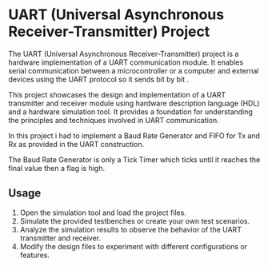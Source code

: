 # UART (Universal Asynchronous Receiver-Transmitter) Project

The UART (Universal Asynchronous Receiver-Transmitter) project is a hardware implementation of a UART communication module. It enables serial communication between a microcontroller or a computer and external devices using the UART protocol so it sends bit by bit .

This project showcases the design and implementation of a UART transmitter and receiver module using hardware description language (HDL) and a hardware simulation tool. It provides a foundation for understanding the principles and techniques involved in UART communication.

In this project i had to implement a Baud Rate Generator and FIFO for Tx and Rx as provided in the UART construction.

The Baud Rate Generator is only a Tick Timer which ticks until it reaches the final value then a flag is high.

## Usage
1. Open the simulation tool and load the project files.
2. Simulate the provided testbenches or create your own test scenarios.
3. Analyze the simulation results to observe the behavior of the UART transmitter and receiver.
4. Modify the design files to experiment with different configurations or features.

